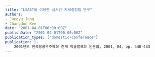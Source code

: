 ```yaml
---
title: "LSAST를 이용한 실시간 자세결정법 연구"
authors:
- Jaegyu Jang
- Changdon Kee
date: "2001-04-01T00:00:00Z"
publishDate: "2001-04-01T00:00:00Z"
publication_types: ["domestic-conference"]
publication: |-
    2001년도 한국항공우주학회 춘계 학술발표회 논문집, 2001, 04, pp. 440-443
---
```

